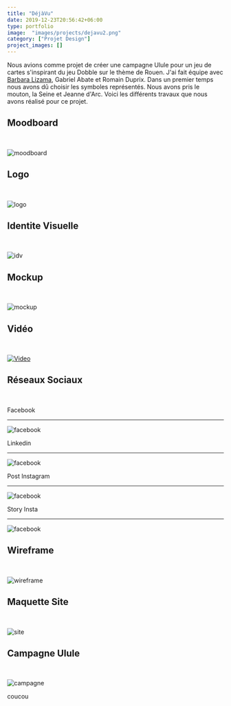 ```yaml
---
title: "DéjàVu"
date: 2019-12-23T20:56:42+06:00
type: portfolio
image:  "images/projects/dejavu2.png"
category: ["Projet Design"]
project_images: []
---
```



Nous avions comme projet de créer une campagne Ulule pour un jeu de cartes s'inspirant du jeu Dobble sur le thème de Rouen.
J'ai fait équipe avec [Barbara Lizama](https://barbaraliz.netlify.app/), Gabriel Abate et Romain Duprix.
Dans un premier temps nous avons dû choisir les symboles représentés. Nous avons pris le mouton, la Seine et Jeanne d'Arc.
Voici les différents travaux que nous avons réalisé pour ce projet.





Moodboard
- 

&nbsp;

![moodboard](/images/projects/moodboard2.png)


Logo
-

&nbsp;

![logo](/images/projects/dejavu2.png)


Identite Visuelle <br>
-


&nbsp;

![idv](/images/projects/idv.png)

Mockup 
-

&nbsp;

![mockup](/images/projects/mockup.png)

Vidéo
-

&nbsp;

[![Video](http://img.youtube.com/vi/E4Y4Kgwv2Is/0.jpg)](http://www.youtube.com/watch?v=E4Y4Kgwv2Is)

Réseaux Sociaux
-


&nbsp;

Facebook
*************
![facebook](/images/projects/couverture_facebook.png)

Linkedin
*************
![facebook](/images/projects/couverture_reseau_sociaux.png)

Post Instagram
***********
![facebook](/images/projects/post_insta.jpg)

Story Insta
*********
![facebook](/images/projects/story_insta.png)

Wireframe 
-

&nbsp;

![wireframe](/images/projects/wireframe.png)

Maquette Site
-

&nbsp;

![site](/images/projects/page_web.png)

Campagne Ulule
-


&nbsp;

![campagne](/images/projects/campagne.png)

coucou